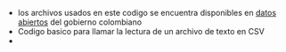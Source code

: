 - los archivos usados en este codigo se encuentra disponibles en [datos abiertos](https://www.datos.gov.co/) del gobierno
colombiano
- Codigo basico para llamar la lectura de un archivo de texto en CSV
- 
